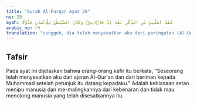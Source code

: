 ```yaml
---
title: "Surah Al-Furqan Ayat 29"
no: 29
ayah: لَقَدْ اَضَلَّنِيْ عَنِ الذِّكْرِ بَعْدَ اِذْ جَاۤءَنِيْۗ وَكَانَ الشَّيْطٰنُ لِلْاِنْسَانِ خَذُوْلًا 
arabic_no: ٢٩
translation: "sungguh, dia telah menyesatkan aku dari peringatan (Al-Qur'an) ketika (Al-Qur'an) itu telah datang kepadaku. Dan setan memang pengkhianat manusia.” "
---
```


## Tafsir

Pada ayat ini dijelaskan bahwa orang-orang kafir itu berkata, "Seseorang telah menyesatkan aku dari ajaran Al-Qur'an dan dari beriman kepada Muhammad setelah petunjuk itu datang kepadaku." Adalah kebiasaan setan menipu manusia dan me-malingkannya dari kebenaran dan tidak mau menolong manusia yang telah disesatkannya itu.
